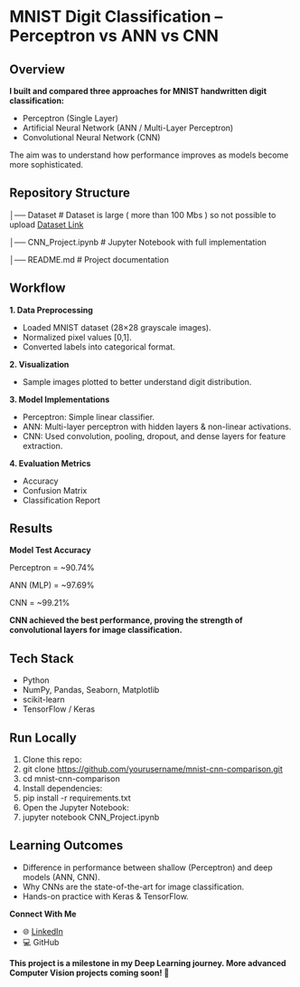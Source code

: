 # MNIST Digit Classification – Perceptron vs ANN vs CNN

## Overview

**I built and compared three approaches for MNIST handwritten digit classification:**
- Perceptron (Single Layer)
- Artificial Neural Network (ANN / Multi-Layer Perceptron)
- Convolutional Neural Network (CNN)
  
The aim was to understand how performance improves as models become more sophisticated.

## Repository Structure

│── Dataset               # Dataset is large ( more than 100 Mbs ) so not possible to upload [Dataset Link](https://www.kaggle.com/datasets/oddrationale/mnist-in-csv)

│── CNN_Project.ipynb     # Jupyter Notebook with full implementation

│── README.md             # Project documentation

## Workflow

**1. Data Preprocessing**
- Loaded MNIST dataset (28×28 grayscale images).
- Normalized pixel values [0,1].
- Converted labels into categorical format.
  
**2. Visualization**
- Sample images plotted to better understand digit distribution.

**3.	Model Implementations**
- Perceptron: Simple linear classifier.
- ANN: Multi-layer perceptron with hidden layers & non-linear activations.
- CNN: Used convolution, pooling, dropout, and dense layers for feature extraction.

**4.	Evaluation Metrics**
- Accuracy
- Confusion Matrix
- Classification Report

## Results

**Model	Test Accuracy**

Perceptron = ~90.74%

ANN (MLP) = ~97.69%

CNN = ~99.21%

**CNN achieved the best performance, proving the strength of convolutional layers for image classification.**

## Tech Stack

- Python
- NumPy, Pandas, Seaborn, Matplotlib
- scikit-learn
- TensorFlow / Keras

## Run Locally

1.	Clone this repo:
2.	git clone https://github.com/yourusername/mnist-cnn-comparison.git
3.	cd mnist-cnn-comparison
4.	Install dependencies:
5.	pip install -r requirements.txt
6.	Open the Jupyter Notebook:
7.	jupyter notebook CNN_Project.ipynb

## Learning Outcomes

- Difference in performance between shallow (Perceptron) and deep models (ANN, CNN).
- Why CNNs are the state-of-the-art for image classification.
- Hands-on practice with Keras & TensorFlow.

**Connect With Me**

- 🌐 [LinkedIn](www.linkedin.com/in/ahmad-shahzad-46a744248)
- 💻 GitHub

**This project is a milestone in my Deep Learning journey. More advanced Computer Vision projects coming soon! 🚀**
